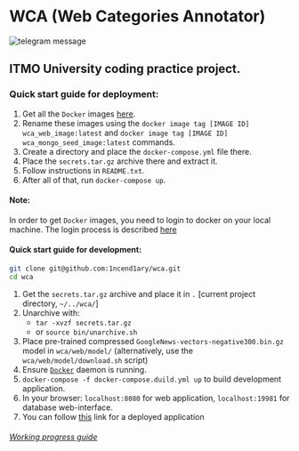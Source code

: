 # WCA (Web Categories Annotator)

![telegram message](https://github.com/1ncend1ary/wca/workflows/telegram%20message/badge.svg?event=push)

## ITMO University coding practice project.

### Quick start guide for deployment:
1. Get all the `Docker` images [here](https://github.com/1ncend1ary/wca/packages).
2. Rename these images using the `docker image tag [IMAGE ID] wca_web_image:latest` and `docker image tag [IMAGE ID] wca_mongo_seed_image:latest` commands.
2. Create a directory and place the `docker-compose.yml` file there.
3. Place the `secrets.tar.gz` archive there and extract it.
4. Follow instructions in `README.txt`.
5. After all of that, run `docker-compose up`.

#### Note:
In order to get `Docker` images, you need to login to docker on your local machine. The login process is described [here](https://help.github.com/en/packages/using-github-packages-with-your-projects-ecosystem/configuring-docker-for-use-with-github-packages#authenticating-to-github-packages) 

#### Quick start guide for development:

```sh
git clone git@github.com:1ncend1ary/wca.git
cd wca
```
1. Get the `secrets.tar.gz` archive and place it in `.` [current project directory, `~/../wca/`]
2. Unarchive with:
     - `tar -xvzf secrets.tar.gz`
     - or `source bin/unarchive.sh`
3. Place pre-trained compressed `GoogleNews-vectors-negative300.bin.gz` model in `wca/web/model/`
(alternatively, use the `wca/web/model/download.sh` script)
4. Ensure [`Docker`](https://gist.github.com/1ncend1ary/1cb77bebb575ef6bfdc7c3bfb1454800) daemon is running.
5. `docker-compose -f docker-compose.duild.yml up` to build development application.
6. In your browser: `localhost:8080` for web application, `localhost:19981` for database web-interface.
7. You can follow [this](http://ec2-54-80-63-254.compute-1.amazonaws.com:8080/) link for a deployed application

###### [Working progress guide](./WP.md)
